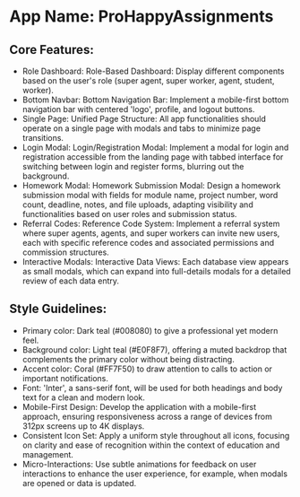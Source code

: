 # **App Name**: ProHappyAssignments

## Core Features:

- Role Dashboard: Role-Based Dashboard: Display different components based on the user's role (super agent, super worker, agent, student, worker).
- Bottom Navbar: Bottom Navigation Bar: Implement a mobile-first bottom navigation bar with centered 'logo', profile, and logout buttons.
- Single Page: Unified Page Structure: All app functionalities should operate on a single page with modals and tabs to minimize page transitions.
- Login Modal: Login/Registration Modal: Implement a modal for login and registration accessible from the landing page with tabbed interface for switching between login and register forms, blurring out the background.
- Homework Modal: Homework Submission Modal: Design a homework submission modal with fields for module name, project number, word count, deadline, notes, and file uploads, adapting visibility and functionalities based on user roles and submission status.
- Referral Codes: Reference Code System: Implement a referral system where super agents, agents, and super workers can invite new users, each with specific reference codes and associated permissions and commission structures.
- Interactive Modals: Interactive Data Views: Each database view appears as small modals, which can expand into full-details modals for a detailed review of each data entry.

## Style Guidelines:

- Primary color: Dark teal (#008080) to give a professional yet modern feel.
- Background color: Light teal (#E0F8F7), offering a muted backdrop that complements the primary color without being distracting.
- Accent color: Coral (#FF7F50) to draw attention to calls to action or important notifications.
- Font: 'Inter', a sans-serif font, will be used for both headings and body text for a clean and modern look.
- Mobile-First Design: Develop the application with a mobile-first approach, ensuring responsiveness across a range of devices from 312px screens up to 4K displays.
- Consistent Icon Set: Apply a uniform style throughout all icons, focusing on clarity and ease of recognition within the context of education and management.
- Micro-Interactions: Use subtle animations for feedback on user interactions to enhance the user experience, for example, when modals are opened or data is updated.